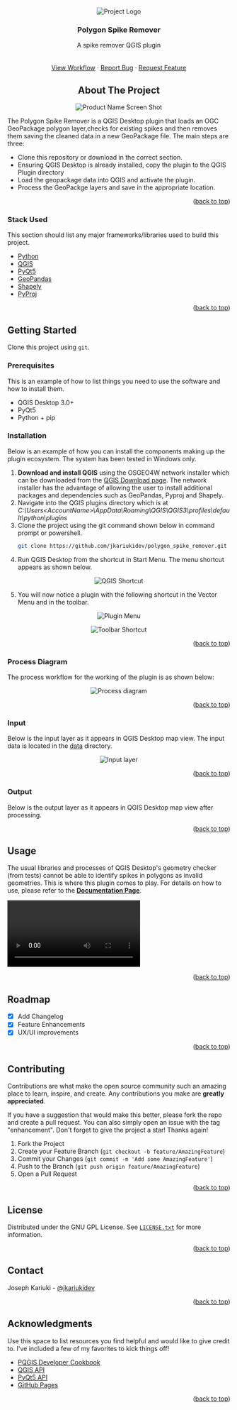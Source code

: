 <div id="top"></div>
<!--
*** Thanks for checking out the Best-README-Template. If you have a suggestion
*** that would make this better, please fork the repo and create a pull request
*** or simply open an issue with the tag "enhancement".
*** Don't forget to give the project a star!
*** Thanks again! Now go create something AMAZING! :D
-->



<!-- PROJECT SHIELDS -->
<!--
*** I'm using markdown "reference style" links for readability.
*** Reference links are enclosed in brackets [ ] instead of parentheses ( ).
*** See the bottom of this document for the declaration of the reference variables
*** for contributors-url, forks-url, etc. This is an optional, concise syntax you may use.
*** https://www.markdownguide.org/basic-syntax/#reference-style-links
-->



<!-- PROJECT LOGO -->
<br />
<div align="center">

  ![Project Logo][logo]

  <h3 align="center">Polygon Spike Remover</h3>

  <p align="center">
    A spike remover QGIS plugin
    <br />
    <br />
    <br />
    <a href="https://github.com/jkariukidev/polygon_spike_remover">View Workflow</a>
    ·
    <a href="https://github.com/jkariukidev/polygon_spike_remover/issues">Report Bug</a>
    ·
    <a href="https://github.com/jkariukidev/polygon_spike_remover/issues">Request Feature</a>
  </p>
</div>



<!-- ABOUT THE PROJECT -->

<div align="center">

## About The Project

![Product Name Screen Shot][product-screenshot]

</div>

The Polygon Spike Remover is a QGIS Desktop plugin that loads an OGC GeoPackage polygon layer,checks for existing spikes
and then removes them saving the cleaned data in a new GeoPackage file.
The main steps are three:
* Clone this repository or download in the correct section.
* Ensuring QGIS Desktop is already installed, copy the plugin to the QGIS Plugin directory
* Load the geopackage data into QGIS and activate the plugin.
* Process the GeoPackge layers and save in the appropriate location.

<p align="right">(<a href="#top">back to top</a>)</p>

### Stack Used

This section should list any major frameworks/libraries used to build this project.

* [Python](https://python.org/)
* [QGIS](https://qgis.org/)
* [PyQt5](https://www.riverbankcomputing.com/software/pyqt/)
* [GeoPandas](https://geopandas.org/)
* [Shapely](https://github.com/shapely/shapely)
* [PyProj](https://pyproj4.github.io/pyproj/)

<p align="right">(<a href="#top">back to top</a>)</p>

<!-- GETTING STARTED -->
## Getting Started

Clone this project using ```git```.

### Prerequisites

This is an example of how to list things you need to use the software and how to install them.
* QGIS Desktop 3.0+
* PyQt5
* Python + pip

### Installation

Below is an example of how you can install the components making up the plugin ecosystem. The system has been tested in
Windows only.

1. <b>Download and install QGIS</b> using the OSGEO4W network installer which can be downloaded from the 
[QGIS Download page](https://qgis.org/en/site/forusers/download.html). The network installer has the advantage of 
allowing the user to install additional packages and dependencies such as GeoPandas, Pyproj and Shapely.
2. Navigate into the QGIS plugins directory which is at 
<em>C:\Users\<AccountName>\AppData\Roaming\QGIS\QGIS3\profiles\default\python\plugins</em>
3. Clone the project using the git command shown below in command prompt or powershell.
   ```sh
   git clone https://github.com/jkariukidev/polygon_spike_remover.git
   ```
4. Run QGIS Desktop from the shortcut in Start Menu. The menu shortcut appears as shown below.

<div align="center">

![QGIS Shortcut][qgis-shortcut]

</div>

5. You will now notice a plugin with the following shortcut in the Vector Menu and in the toolbar.

<div align="center">

![Plugin Menu][plugin-menu]


![Toolbar Shortcut][toolbar-shortcut]

</div>

<p align="right">(<a href="#top">back to top</a>)</p>

### Process Diagram

The process workflow for the working of the plugin is as shown below:
<div align="center">

![Process diagram][process-diagram]

</div>

<p align="right">(<a href="#top">back to top</a>)</p>


### Input

Below is the input layer as it appears in QGIS Desktop map view. The input data is located in the [data](data) directory.
<div align="center">

![Input layer][input-layer]

</div>

<p align="right">(<a href="#top">back to top</a>)</p>

### Output

Below is the output layer as it appears in QGIS Desktop map view after processing.

<div align="center">

</div>

<p align="right">(<a href="#top">back to top</a>)</p>

<!-- USAGE EXAMPLES -->
## Usage

The usual libraries and processes of QGIS Desktop's geometry checker (from tests) cannot be able to identify spikes in 
polygons as invalid geometries. This is where this plugin comes to play. For details on how to use, please refer to the
**[Documentation Page](https://jkariukidev.github.io/polygon_spike_remover)**.

![psr](img/polygon_spike_remover.mp4)

<p align="right">(<a href="#top">back to top</a>)</p>

<!-- ROADMAP -->
## Roadmap

- [x] Add Changelog
- [x] Feature Enhancements
- [x] UX/UI improvements

<p align="right">(<a href="#top">back to top</a>)</p>

<!-- CONTRIBUTING -->
## Contributing

Contributions are what make the open source community such an amazing place to learn, inspire, and create. 
Any contributions you make are **greatly appreciated**.

If you have a suggestion that would make this better, please fork the repo and create a pull request. You can also 
simply open an issue with the tag "enhancement".
Don't forget to give the project a star! Thanks again!

1. Fork the Project
2. Create your Feature Branch (`git checkout -b feature/AmazingFeature`)
3. Commit your Changes (`git commit -m 'Add some AmazingFeature'`)
4. Push to the Branch (`git push origin feature/AmazingFeature`)
5. Open a Pull Request

<p align="right">(<a href="#top">back to top</a>)</p>


<!-- LICENSE -->
## License

Distributed under the GNU GPL License. See [`LICENSE.txt`](LICENSE) for more information.

<p align="right">(<a href="#top">back to top</a>)</p>

<!-- CONTACT -->
## Contact

Joseph Kariuki - [@jkariukidev](https://twitter.com/jkariukidev)

<p align="right">(<a href="#top">back to top</a>)</p>

<!-- ACKNOWLEDGMENTS -->
## Acknowledgments

Use this space to list resources you find helpful and would like to give credit to. I've included a few of my favorites 
to kick things off!

* [PQGIS Developer Cookbook](https://docs.qgis.org/3.16/en/docs/pyqgis_developer_cookbook/index.html)
* [QGIS API ](https://www.qgis.org/api/)
* [PyQt5 API](https://doc.qt.io/qtforpython/)
* [GitHub Pages](https://pages.github.com)

<p align="right">(<a href="#top">back to top</a>)</p>

<!-- MARKDOWN LINKS & IMAGES -->
<!-- https://www.markdownguide.org/basic-syntax/#reference-style-links -->
[contributors-shield]: https://img.shields.io/github/contributors/jkariukidev/polygon_pike_remover.svg?style=for-the-badge
[contributors-url]: https://github.com/jkariukidev/polygon_spike_remover/graphs/contributors
[forks-shield]: https://img.shields.io/github/forks/jkariukidev/polygon_spike_remover.svg?style=for-the-badge
[forks-url]: https://github.com/jkariukidev/polygon_spike_remover/network/members
[stars-shield]: https://img.shields.io/github/stars/jkariukidev/polygon_spike_remover.svg?style=for-the-badge
[stars-url]: https://github.com/jkariuki/polygon_spike_remover/stargazers
[issues-shield]: https://img.shields.io/github/issues/jkariukidev/polygon_spike_remover.svg?style=for-the-badge
[issues-url]: https://github.com/jkariukidev/polygon_spike_remover/issues
[license-shield]: https://img.shields.io/github/license/jkariukidev/.svg?style=for-the-badge
[license-url]: https://github.com/jkariuki/polygon_spike_remover/blob/master/LICENSE.txt
[linkedin-shield]: https://img.shields.io/badge/-LinkedIn-black.svg?style=for-the-badge&logo=linkedin&colorB=555
[linkedin-url]: https://linkedin.com/in/josephkariuki
[product-screenshot]: img/readme/qgis_plugin_info.png
[qgis-shortcut]: img/readme/qgis_shortcut.png
[plugin-menu]: img/readme/plugin_menu.png
[toolbar-shortcut]: img/readme/toolbar_shortcut.png
[process-diagram]: img/readme/development_workflow.png
[input-layer]: img/readme/input_layer.png
[output-layer]: img/readme/output_layer.png
[logo]: img/icons/icon.png

